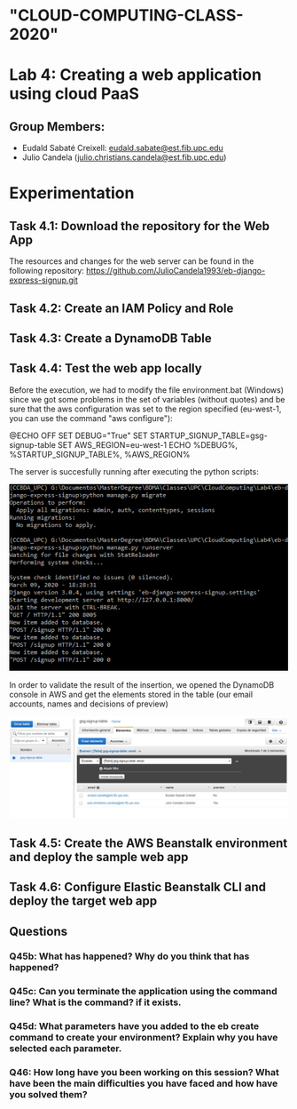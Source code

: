 # "CLOUD-COMPUTING-CLASS-2020" 
# Lab 4: Creating a web application using cloud PaaS
## Group Members:
- Eudald Sabaté Creixell: eudald.sabate@est.fib.upc.edu
- Julio Candela (julio.christians.candela@est.fib.upc.edu)

# Experimentation  

## Task 4.1: Download the repository for the Web App
 
The resources and changes for the web server can be found in the following repository: https://github.com/JulioCandela1993/eb-django-express-signup.git 

## Task 4.2: Create an IAM Policy and Role 

## Task 4.3: Create a DynamoDB Table 

## Task 4.4: Test the web app locally

Before the execution, we had to modify the file environment.bat (Windows) since we got some problems in the set of variables (without quotes) and be sure that the aws configuration was set to the region specified (eu-west-1, you can use the command "aws configure"):

@ECHO OFF
SET DEBUG="True"
SET STARTUP_SIGNUP_TABLE=gsg-signup-table
SET AWS_REGION=eu-west-1
ECHO %DEBUG%, %STARTUP_SIGNUP_TABLE%, %AWS_REGION%

The server is succesfully running after executing the python scripts:

![Test Local Server 4.4.1](Images/4.4_1_LocalServer.PNG)

In order to validate the result of the insertion, we opened the DynamoDB console in AWS and get the elements stored in the table (our email accounts, names and decisions of preview)

![Test Local Server 4.4.2](Images/4.4_2_LocalTest.PNG)

## Task 4.5: Create the AWS Beanstalk environment and deploy the sample web app

## Task 4.6: Configure Elastic Beanstalk CLI and deploy the target web app

## Questions

### Q45b: What has happened? Why do you think that has happened?

### Q45c: Can you terminate the application using the command line? What is the command? if it exists.

### Q45d: What parameters have you added to the eb create command to create your environment? Explain why you have selected each parameter.

### Q46: How long have you been working on this session? What have been the main difficulties you have faced and how have you solved them? 